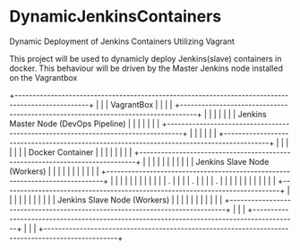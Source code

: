 # DynamicJenkinsContainers
Dynamic Deployment of Jenkins Containers Utilizing Vagrant


This project will be used to dynamicly deploy Jenkins(slave) containers in docker.
This behaviour will be driven by the Master Jenkins node installed on the Vagrantbox

+--------------------------------------------------------------------------------------------------+
|                                                                                                  |
|    VagrantBox                                                                                    |
|                                                                                                  |
|       +----------------------------------------------------------------------------------+       |
|       |                                                                                  |       |
|       |  Jenkins Master Node (DevOps Pipeline)                                           |       |
|       |                                                                                  |       |
|       +----------------------------------------------------------------------------------+       |
|                                                                                                  |
|                                                                                                  |
|   +------------------------------------------------------------------------------------------+   |
|   |                                                                                          |   |
|   |  Docker Container                                                                        |   |
|   |                                                                                          |   |
|   |     +-----------------------------------------------------------------------------+      |   |
|   |     |                                                                             |      |   |
|   |     |                       Jenkins Slave Node (Workers)                          |      |   |
|   |     |                                                                             |      |   |
|   |     +-----------------------------------------------------------------------------+      |   |
|   |                                                                                          |   |
|   |                                                                                          |   |
|   |                                           .                                              |   |
|   |                                           .                                              |   |
|   |                                           .                                              |   |
|   |                                                                                          |   |
|   |                                                                                          |   |
|   |    +-----------------------------------------------------------------------------+       |   |
|   |    |                                                                             |       |   |
|   |    |                       Jenkins Slave Node (Workers)                          |       |   |
|   |    |                                                                             |       |   |
|   |    +-----------------------------------------------------------------------------+       |   |
|   +------------------------------------------------------------------------------------------+   |
|                                                                                                  |
+--------------------------------------------------------------------------------------------------+
